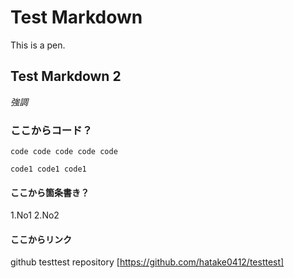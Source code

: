 # Test Markdown

This is a pen.

## Test Markdown 2
*強調*

### ここからコード？
    code code code code code

    code1 code1 code1

#### ここから箇条書き？

1.No1
2.No2

#### ここからリンク

github testtest repository [https://github.com/hatake0412/testtest]
